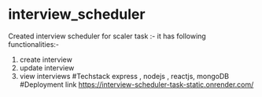 # interview_scheduler
Created interview scheduler for scaler task :-
 it has following functionalities:-
 1. create interview
 2. update interview
 3. view interviews
#Techstack
 express , nodejs , reactjs, mongoDB
#Deployment link
 https://interview-scheduler-task-static.onrender.com/
